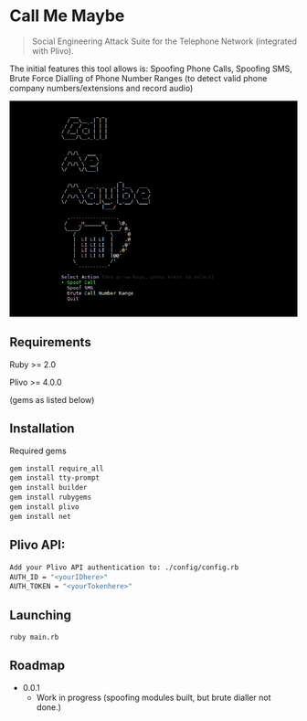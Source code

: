 # Call Me Maybe
> Social Engineering Attack Suite for the Telephone Network (integrated with Plivo).

The initial features this tool allows is: Spoofing Phone Calls, Spoofing SMS, Brute Force Dialling of Phone Number Ranges (to detect valid phone company numbers/extensions and record audio)

![](screenshot.jpg)

## Requirements

Ruby >= 2.0

Plivo >= 4.0.0

(gems as listed below)

## Installation

Required gems

```sh
gem install require_all
gem install tty-prompt
gem install builder
gem install rubygems
gem install plivo
gem install net
```

## Plivo API:

```sh
Add your Plivo API authentication to: ./config/config.rb
AUTH_ID = "<yourIDhere>"
AUTH_TOKEN = "<yourTokenhere>"
```

## Launching 

```sh
ruby main.rb
```

## Roadmap

* 0.0.1
    * Work in progress (spoofing modules built, but brute dialler not done.)
